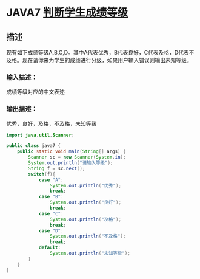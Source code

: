 # **JAVA7** [**判断学生成绩等级**](https://www.nowcoder.com/practice/caef110bb06149119672a4dd2bc5d4ad?tpId=220&tqId=2110387&ru=%2Fpractice%2F6817945637dd4a31811d38313653e967&qru=%2Fta%2Fprimary-grammar-java%2Fquestion-ranking&sourceUrl=%2Fexam%2Foj%3Fpage%3D1%26tab%3D%25E8%25AF%25AD%25E6%25B3%2595%25E7%25AF%2587%26topicId%3D220)

## 描述

现有如下成绩等级A,B,C,D。其中A代表优秀，B代表良好，C代表及格，D代表不及格。现在请你来为学生的成绩进行分级，如果用户输入错误则输出未知等级。

### 输入描述：

成绩等级对应的中文表述

### 输出描述：

优秀，良好，及格，不及格，未知等级

```java
import java.util.Scanner;

public class java7 {
    public static void main(String[] args) {
        Scanner sc = new Scanner(System.in);
        System.out.println("请输入等级");
        String f = sc.next();
        switch(f){
            case "A":
                System.out.println("优秀");
                break;
            case "B":
                System.out.println("良好");
                break;
            case "C":
                System.out.println("及格");
                break;
            case "D":
                System.out.println("不及格");
                break;
            default:
                System.out.println("未知等级");
        }
    }
}
```